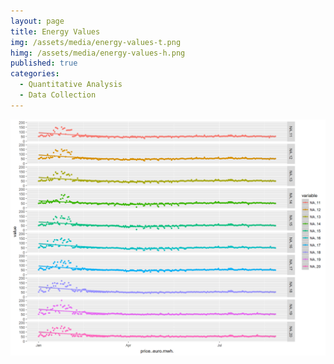 ```yaml
---
layout: page
title: Energy Values
img: /assets/media/energy-values-t.png
himg: /assets/media/energy-values-h.png
published: true
categories:
  - Quantitative Analysis
  - Data Collection
---
```


[![Energy Values](/assets/media/energy-values.png)](/assets/media/energy-values.png)
